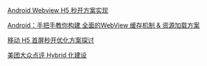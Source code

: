 [Android Webview H5 秒开方案实现](https://juejin.im/post/5b94ca52e51d450e7d097f38)

[Android：手把手教你构建 全面的WebView 缓存机制 & 资源加载方案](https://www.jianshu.com/p/5e7075f4875f)

[移动 H5 首屏秒开优化方案探讨](https://blog.cnbang.net/tech/3477/)

[美团大众点评 Hybrid 化建设](https://mp.weixin.qq.com/s/rNGD6SotKoO8frmxIU8-xw)